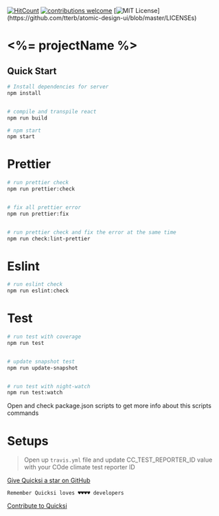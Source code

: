 [![HitCount](http://hits.dwyl.com/AnayoOleru/quicksi/ree/master/templates/javascript/react-js/react-js-webpack%26redux%26jest.svg)](http://hits.dwyl.com/AnayoOleru/quicksi/tree/master/templates/javascript/react-js/react-js-webpack%26redux%26jest) 
[![contributions welcome](https://img.shields.io/badge/contributions-welcome-brightgreen.svg?style=flat)](https://github.com/AnayoOleru/quicksi/tree/master/templates/javascript/react-js/react-js-webpack%26redux%26jest/issues)
[![MIT License](https://img.shields.io/apm/l/atomic-design-ui.svg?)](https://github.com/tterb/atomic-design-ui/blob/master/LICENSEs)

# <%= projectName %>

## Quick Start

``` bash
# Install dependencies for server
npm install


# compile and transpile react
npm run build

# npm start
npm start
```

# Prettier 

``` bash
# run prettier check
npm run prettier:check


# fix all prettier error
npm run prettier:fix


# run prettier check and fix the error at the same time
npm run check:lint-prettier
```

# Eslint 

``` bash
# run eslint check
npm run eslint:check
```

# Test 

``` bash
# run test with coverage
npm run test


# update snapshot test
npm run update-snapshot


# run test with night-watch
npm run test:watch
```

Open and check package.json scripts to get more info about this scripts commands


# Setups
> Open up `travis.yml` file and update CC_TEST_REPORTER_ID value  with your COde climate test reporter ID



[Give Quicksi a star on GitHub](https://github.com/AnayoOleru/quicksi)

`Remember Quicksi loves ♥️♥️♥️♥️ developers`

[Contribute to Quicksi](https://github.com/AnayoOleru/quicksi/blob/master/CONTRIBUTING.md)
